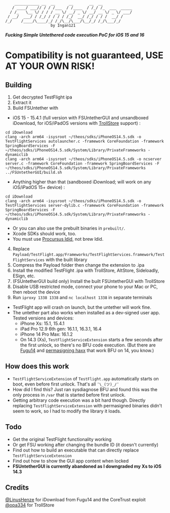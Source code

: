 ```
    ___________ __  __      __       __  __             
   / ____/ ___// / / /___  / /____  / /_/ /_  ___  _____
  / /_   \__ \/ / / / __ \/ __/ _ \/ __/ __ \/ _ \/ ___/
 / __/  ___/ / /_/ / / / / /_/  __/ /_/ / / /  __/ /    
/_/    /____/\____/_/ /_/\__/\___/\__/_/ /_/\___/_/        
                    by Ingan121
```
*__Fucking Simple Untethered code execution PoC for iOS 15 and 16__*
# Compatibility is not guaranteed, USE AT YOUR OWN RISK!
## Building
1. Get decrypted TestFlight ipa
2. Extract it
3. Build FSUntether with
* iOS 15 - 15.4.1 (full version with FSUntetherGUI and unsandboxed iDownload, for iOS/iPadOS versions with [TrollStore](https://github.com/opa334/TrollStore) support) :
```
cd iDownload
clang -arch arm64 -isysroot ~/theos/sdks/iPhoneOS14.5.sdk -o TestFlightServices autolauncher.c -framework CoreFoundation -framework SpringBoardServices -F ~/theos/sdks/iPhoneOS14.5.sdk/System/Library/PrivateFrameworks -dynamiclib
clang -arch arm64 -isysroot ~/theos/sdks/iPhoneOS14.5.sdk -o ncserver server.c -framework CoreFoundation -framework SpringBoardServices -F ~/theos/sdks/iPhoneOS14.5.sdk/System/Library/PrivateFrameworks
../FSUntetherGUI/build.sh
```
* Anything higher than that (sandboxed iDownload; will work on any iOS/iPadOS 15+ device) :
```
cd iDownload
clang -arch arm64 -isysroot ~/theos/sdks/iPhoneOS14.5.sdk -o TestFlightServices server-dylib.c -framework CoreFoundation -framework SpringBoardServices -F ~/theos/sdks/iPhoneOS14.5.sdk/System/Library/PrivateFrameworks -dynamiclib
```
* Or you can also use the prebuilt binaries in `prebuilt/`.
* Xcode SDKs should work, too.
* You must use [Procursus ldid](https://github.com/permasigner/ldid), not brew ldid.
4. Replace `Payload/TestFlight.app/Frameworks/TestFlightServices.framework/TestFlightServices` with the built library
5. Compress the Payload folder then change the extension to .ipa
6. Install the modified TestFlight .ipa with TrollStore, AltStore, Sideloadly, ESign, etc.
7. (FSUntetherGUI build only) Install the built FSUntetherGUI with TrollStore
8. Disable USB restricted mode, connect your phone to your Mac or PC, then reboot the device 
9. Run `iproxy 1338 1338` and `nc localhost 1338` in separate terminals
* TestFlight app will crash on launch, but the untether will work fine.
* The untether part also works when installed as a dev-signed user app. Tested versions and devices:
  * iPhone Xs: 15.1, 15.4.1
  * iPad Pro 12.9 6th gen: 16.1.1, 16.3.1, 16.4
  * iPhone 14 Pro Max: 16.1.2
  * On 14.3 (Xs), `TestFlightServiceExtension` starts a few seconds after the first unlock, so there's no BFU code execution. (But there are [Fugu14](https://github.com/LinusHenze/Fugu14) and [permasigning haxx](https://github.com/asdfugil/haxx) that work BFU on 14, you know.)
## How does this work
* `TestFlightServiceExtension` of `TestFlight.app` automatically starts on boot, even before first unlock. That's all `¯\_(ツ)_/¯`
* How did I find this? Just ran sysdiagnose BFU and found this was the only process in `/var` that is started before first unlock.
* Getting arbitrary code execution was a bit hard though. Directly replacing `TestFlightServiceExtension` with permasigned binaries didn't seem to work, so I had to modify the library it loads.

## Todo
* Get the original TestFlight functionality working
* Or get FSU working after changing the bundle ID (it doesn't currently)
* Find out how to build an executable that can directly replace `TestFlightServiceExtension`
* Find out how to show the GUI app content when locked
* **FSUntetherGUI is currently abandoned as I downgraded my Xs to iOS 14.3**

## Credits
[@LinusHenze](https://github.com/LinusHenze) for iDownload from Fugu14 and the CoreTrust exploit<br>
[@opa334](https://github.com/opa334) for TrollStore
